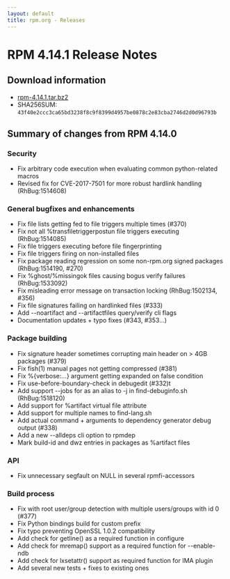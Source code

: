 ```yaml
---
layout: default
title: rpm.org - Releases
---
```


# RPM 4.14.1 Release Notes

## Download information
 * [rpm-4.14.1.tar.bz2](http://ftp.rpm.org/releases/4.14.x/rpm-4.14.1.tar.bz2)
 * SHA256SUM: `43f40e2ccc3ca65bd3238f8c9f8399d4957be0878c2e83cba2746d2d0d96793b`

## Summary of changes from RPM 4.14.0

### Security

* Fix arbitrary code execution when evaluating common python-related macros
* Revised fix for CVE-2017-7501 for more robust hardlink handling (RhBug:1514608)

### General bugfixes and enhancements

* Fix file lists getting fed to file triggers multiple times (#370)
* Fix not all %transfiletriggerpostun file triggers executing (RhBug:1514085)
* Fix file triggers executing before file fingerprinting
* Fix file triggers firing on non-installed files
* Fix package reading regression on some non-rpm.org signed packages (RhBug:1514190, #270)
* Fix %ghost/%missingok files causing bogus verify failures (RhBug:1533092)
* Fix misleading error message on transaction locking (RhBug:1502134, #356)
* Fix file signatures failing on hardlinked files (#333)
* Add --noartifact and --artifactfiles query/verify cli flags
* Documentation updates + typo fixes (#343, #353...)

### Package building

* Fix signature header sometimes corrupting main header on > 4GB packages (#379)
* Fix fish(1) manual pages not getting compressed (#381)
* Fix %{verbose:...} argument getting expanded on false condition
* Fix use-before-boundary-check in debugedit (#332)t
* Add support --jobs for as an alias to -j in find-debuginfo.sh (RhBug:1518120)
* Add support for %artifact virtual file attribute
* Add support for multiple names to find-lang.sh
* Add actual command + arguments to dependency generator debug output (#338)
* Add a new --alldeps cli option to rpmdep
* Mark build-id and dwz entries in packages as %artifact files

### API

* Fix unnecessary segfault on NULL in several rpmfi-accessors

### Build process

* Fix with root user/group detection with multiple users/groups with id 0 (#377)
* Fix Python bindings build for custom prefix
* Fix typo preventing OpenSSL 1.0.2 compatibility
* Add check for getline() as a required function in configure
* Add check for mremap() support as a required function for --enable-ndb
* Add check for lxsetattr() support as required function for IMA plugin
* Add several new tests + fixes to existing ones

